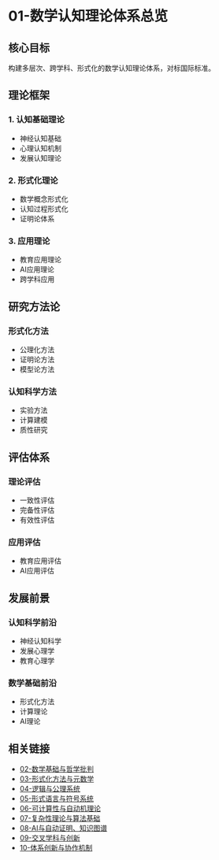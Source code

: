 # 01-数学认知理论体系总览

## 核心目标

构建多层次、跨学科、形式化的数学认知理论体系，对标国际标准。

## 理论框架

### 1. 认知基础理论

- 神经认知基础
- 心理认知机制
- 发展认知理论

### 2. 形式化理论

- 数学概念形式化
- 认知过程形式化
- 证明论体系

### 3. 应用理论

- 教育应用理论
- AI应用理论
- 跨学科应用

## 研究方法论

### 形式化方法

- 公理化方法
- 证明论方法
- 模型论方法

### 认知科学方法

- 实验方法
- 计算建模
- 质性研究

## 评估体系

### 理论评估

- 一致性评估
- 完备性评估
- 有效性评估

### 应用评估

- 教育应用评估
- AI应用评估

## 发展前景

### 认知科学前沿

- 神经认知科学
- 发展心理学
- 教育心理学

### 数学基础前沿

- 形式化方法
- 计算理论
- AI理论

## 相关链接

- [02-数学基础与哲学批判](./02-数学基础与哲学批判/)
- [03-形式化方法与元数学](./03-形式化方法与元数学/)
- [04-逻辑与公理系统](./04-逻辑与公理系统/)
- [05-形式语言与符号系统](./05-形式语言与符号系统/)
- [06-可计算性与自动机理论](./06-可计算性与自动机理论/)
- [07-复杂性理论与算法基础](./07-复杂性理论与算法基础/)
- [08-AI与自动证明、知识图谱](./08-AI与自动证明、知识图谱/)
- [09-交叉学科与创新](./09-交叉学科与创新/)
- [10-体系创新与协作机制](./10-体系创新与协作机制/)
